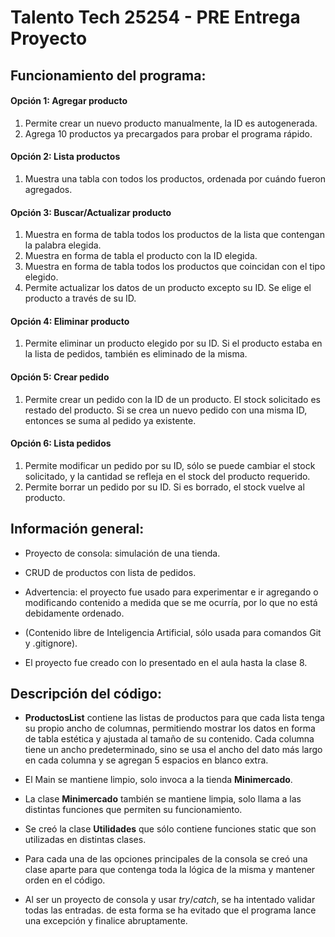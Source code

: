 # Talento Tech 25254 - PRE Entrega Proyecto

## Funcionamiento del programa:
#### Opción 1: Agregar producto
1. Permite crear un nuevo producto manualmente, la ID es autogenerada.
2. Agrega 10 productos ya precargados para probar el programa rápido.

#### Opción 2: Lista productos
1. Muestra una tabla con todos los productos, ordenada por cuándo fueron agregados.

#### Opción 3: Buscar/Actualizar producto
1. Muestra en forma de tabla todos los productos de la lista que contengan la palabra elegida.
2. Muestra en forma de tabla el producto con la ID elegida.
3. Muestra en forma de tabla todos los productos que coincidan con el tipo elegido.
4. Permite actualizar los datos de un producto excepto su ID. Se elige el producto a través de su ID.

#### Opción 4: Eliminar producto
1. Permite eliminar un producto elegido por su ID. Si el producto estaba en la lista de pedidos,
también es eliminado de la misma.

#### Opción 5: Crear pedido
1. Permite crear un pedido con la ID de un producto. El stock solicitado es restado del producto.
Si se crea un nuevo pedido con una misma ID, entonces se suma al pedido ya existente.

#### Opción 6: Lista pedidos
1. Permite modificar un pedido por su ID, sólo se puede cambiar el stock solicitado, y la cantidad
se refleja en el stock del producto requerido.
2. Permite borrar un pedido por su ID. Si es borrado, el stock vuelve al producto.

## Información general:

- Proyecto de consola: simulación de una tienda.

- CRUD de productos con lista de pedidos.

- Advertencia: el proyecto fue usado para experimentar e ir agregando o modificando contenido a
  medida que se me ocurría, por lo que no está debidamente ordenado.

- (Contenido libre de Inteligencia Artificial, sólo usada para comandos Git y .gitignore).

- El proyecto fue creado con lo presentado en el aula hasta la clase 8.

## Descripción del código:

- __ProductosList__ contiene las listas de productos para que cada lista tenga su propio ancho de 
columnas, permitiendo mostrar los datos en forma de tabla estética y ajustada al tamaño de su
contenido. Cada columna tiene un ancho predeterminado, sino se usa el ancho del dato más largo en
cada columna y se agregan 5 espacios en blanco extra.

- El Main se mantiene limpio, solo invoca a la tienda __Minimercado__. 

- La clase __Minimercado__ también se mantiene limpia, solo llama a las distintas funciones
que permiten su funcionamiento.

- Se creó la clase __Utilidades__ que sólo contiene funciones static que son utilizadas en distintas
clases.

- Para cada una de las opciones principales de la consola se creó una clase aparte para que contenga
toda la lógica de la misma y mantener orden en el código.

- Al ser un proyecto de consola y usar _try_/_catch_, se ha intentado validar todas las entradas.
de esta forma se ha evitado que el programa lance una excepción y finalice abruptamente.